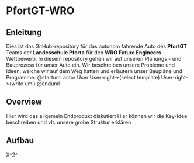 # PfortGT-WRO

## Enleitung
Dies ist das GitHub-repository für das autonom fahrende Auto des **PfortGT** Teams der **Landesschule Pforta** für den **WRO Future Engineers** Wettbewerb.
In diesem repository gehen wir auf unseren Planungs - und Bauprozess für unser Auto ein. Wir beschreiben unsere Probleme und  Ideen, welche wir auf dem Weg hatten und erläutern unser Baupläne und Programme.
@startuml
actor User
User-right->(select template)
User-right->(write uml)
@enduml
## Overview
Hier wird das allgemein Endprodukt diskutiert
Hier können wir die Key-Idee beschreiben und vlt. unsere grobe Struktur erklären
## Aufbau
X^2^

